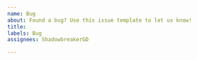 ```yaml
---
name: Bug
about: Found a bug? Use this issue template to let us know!
title: 
labels: Bug
assignees: ShadowbreakerGD

---
```


